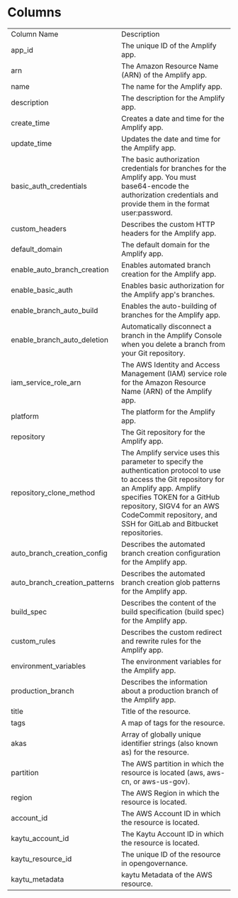 # Columns  

<table>
	<tr><td>Column Name</td><td>Description</td></tr>
	<tr><td>app_id</td><td>The unique ID of the Amplify app.</td></tr>
	<tr><td>arn</td><td>The Amazon Resource Name (ARN) of the Amplify app.</td></tr>
	<tr><td>name</td><td>The name for the Amplify app.</td></tr>
	<tr><td>description</td><td>The description for the Amplify app.</td></tr>
	<tr><td>create_time</td><td>Creates a date and time for the Amplify app.</td></tr>
	<tr><td>update_time</td><td>Updates the date and time for the Amplify app.</td></tr>
	<tr><td>basic_auth_credentials</td><td>The basic authorization credentials for branches for the Amplify app. You must base64-encode the authorization credentials and provide them in the format user:password.</td></tr>
	<tr><td>custom_headers</td><td>Describes the custom HTTP headers for the Amplify app.</td></tr>
	<tr><td>default_domain</td><td>The default domain for the Amplify app.</td></tr>
	<tr><td>enable_auto_branch_creation</td><td>Enables automated branch creation for the Amplify app.</td></tr>
	<tr><td>enable_basic_auth</td><td>Enables basic authorization for the Amplify app&#39;s branches.</td></tr>
	<tr><td>enable_branch_auto_build</td><td>Enables the auto-building of branches for the Amplify app.</td></tr>
	<tr><td>enable_branch_auto_deletion</td><td>Automatically disconnect a branch in the Amplify Console when you delete a branch from your Git repository.</td></tr>
	<tr><td>iam_service_role_arn</td><td>The AWS Identity and Access Management (IAM) service role for the Amazon Resource Name (ARN) of the Amplify app.</td></tr>
	<tr><td>platform</td><td>The platform for the Amplify app.</td></tr>
	<tr><td>repository</td><td>The Git repository for the Amplify app.</td></tr>
	<tr><td>repository_clone_method</td><td>The Amplify service uses this parameter to specify the authentication protocol to use to access the Git repository for an Amplify app. Amplify specifies TOKEN for a GitHub repository, SIGV4 for an AWS CodeCommit repository, and SSH for GitLab and Bitbucket repositories.</td></tr>
	<tr><td>auto_branch_creation_config</td><td>Describes the automated branch creation configuration for the Amplify app.</td></tr>
	<tr><td>auto_branch_creation_patterns</td><td>Describes the automated branch creation glob patterns for the Amplify app.</td></tr>
	<tr><td>build_spec</td><td>Describes the content of the build specification (build spec) for the Amplify app.</td></tr>
	<tr><td>custom_rules</td><td>Describes the custom redirect and rewrite rules for the Amplify app.</td></tr>
	<tr><td>environment_variables</td><td>The environment variables for the Amplify app.</td></tr>
	<tr><td>production_branch</td><td>Describes the information about a production branch of the Amplify app.</td></tr>
	<tr><td>title</td><td>Title of the resource.</td></tr>
	<tr><td>tags</td><td>A map of tags for the resource.</td></tr>
	<tr><td>akas</td><td>Array of globally unique identifier strings (also known as) for the resource.</td></tr>
	<tr><td>partition</td><td>The AWS partition in which the resource is located (aws, aws-cn, or aws-us-gov).</td></tr>
	<tr><td>region</td><td>The AWS Region in which the resource is located.</td></tr>
	<tr><td>account_id</td><td>The AWS Account ID in which the resource is located.</td></tr>
	<tr><td>kaytu_account_id</td><td>The Kaytu Account ID in which the resource is located.</td></tr>
	<tr><td>kaytu_resource_id</td><td>The unique ID of the resource in opengovernance.</td></tr>
	<tr><td>kaytu_metadata</td><td>kaytu Metadata of the AWS resource.</td></tr>
</table>